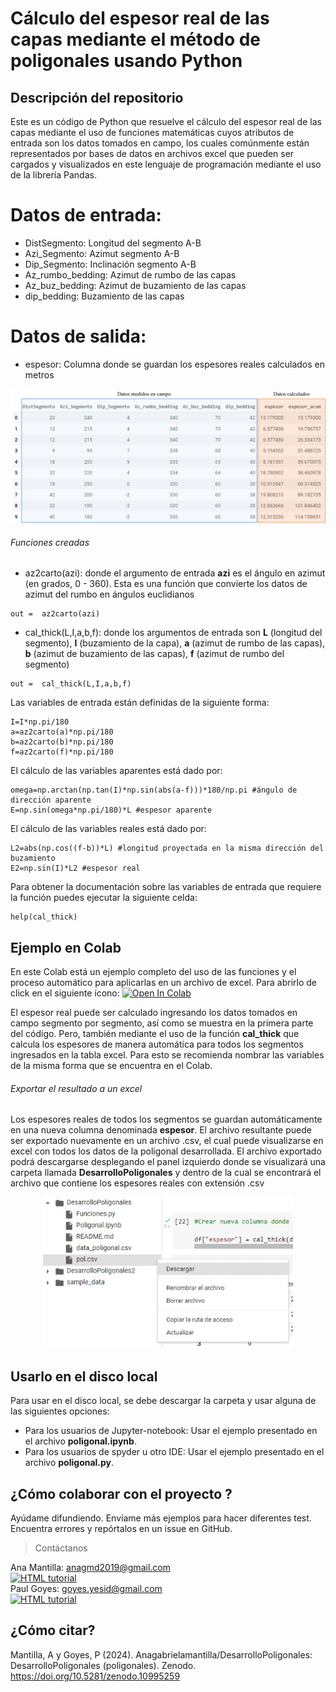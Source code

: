 # Cálculo del espesor real de las capas mediante el método de poligonales usando Python

## Descripción del repositorio
Este es un código de Python que resuelve el cálculo del espesor real de las capas mediante el uso de funciones matemáticas cuyos atributos de entrada son los datos tomados en campo, los cuales comúnmente están representados por bases de datos en archivos excel que pueden ser cargados y visualizados en este lenguaje de programación mediante el uso de la librería Pandas.

# Datos de entrada: 

- DistSegmento: Longitud del segmento A-B 
- Azi_Segmento: Azimut segmento A-B
- Dip_Segmento: Inclinación segmento A-B
- Az_rumbo_bedding: Azimut de rumbo de las capas 
- Az_buz_bedding: Azimut de buzamiento de las capas
- dip_bedding: Buzamiento de las capas

# Datos de salida:
- espesor: Columna donde se guardan los espesores reales calculados en metros

<p align="center">
<img src="https://github.com/Anagabrielamantilla/DesarrolloPoligonales/blob/main/Img0.png" width="800">
</p>

###### Funciones creadas

- az2carto(azi): donde el argumento de entrada <b>azi</b> es el ángulo en azimut (en grados, 0 - 360). Esta es una función que convierte los datos de azimut del rumbo en ángulos euclidianos

```
out =  az2carto(azi)
```
- cal_thick(L,I,a,b,f): donde los argumentos de entrada son <b>L</b> (longitud del segmento), <b>I</b> (buzamiento de la capa), <b>a</b> (azimut de rumbo de las capas), <b>b</b> (azimut de buzamiento de las capas), <b>f</b> (azimut de rumbo del segmento)

```
out =  cal_thick(L,I,a,b,f)
```
Las variables de entrada están definidas de la siguiente forma:

```
I=I*np.pi/180
a=az2carto(a)*np.pi/180
b=az2carto(b)*np.pi/180
f=az2carto(f)*np.pi/180
```
El cálculo de las variables aparentes está dado por:

```
omega=np.arctan(np.tan(I)*np.sin(abs(a-f)))*180/np.pi #ángulo de dirección aparente
E=np.sin(omega*np.pi/180)*L #espesor aparente
```
El cálculo de las variables reales está dado por:

```
L2=abs(np.cos((f-b))*L) #longitud proyectada en la misma dirección del buzamiento
E2=np.sin(I)*L2 #espesor real
```
Para obtener la documentación sobre las variables de entrada que requiere la función puedes ejecutar la siguiente celda:

```
help(cal_thick)
```

## Ejemplo en Colab 

En este Colab está un ejemplo completo del uso de las funciones y el proceso automático para aplicarlas en un archivo de excel. Para abrirlo de click en el siguiente ícono: 
[![Open In Colab](https://colab.research.google.com/assets/colab-badge.svg)](https://colab.research.google.com/drive/1xms3EEhLpyYVl7YiIcuiTqt-IsWStdxS#scrollTo=ZwSqdcHlWbe9)

El espesor real puede ser calculado ingresando los datos tomados en campo segmento por segmento, así como se muestra en la primera parte del código. Pero, también mediante el uso de la función <b>cal_thick</b> que calcula los espesores de manera automática para todos los segmentos ingresados en la tabla excel. Para esto se recomienda nombrar las variables de la misma forma que se encuentra en el Colab. 

###### Exportar el resultado a un excel 
Los espesores reales de todos los segmentos se guardan automáticamente en una nueva columna denominada <b>espesor</b>. El archivo resultante puede ser exportado nuevamente en un archivo .csv, el cual puede visualizarse en excel con todos los datos de la poligonal desarrollada. El archivo exportado podrá descargarse desplegando el panel izquierdo donde se visualizará una carpeta llamada <b>DesarrolloPoligonales</b> y dentro de la cual se encontrará el archivo que contiene los espesores reales con extensión .csv

<p align="center">
<img src="https://github.com/Anagabrielamantilla/DesarrolloPoligonales/blob/main/Img2.jpg" width="400">
</p>

## Usarlo en el disco local

Para usar en el disco local, se debe descargar la carpeta y usar alguna de las siguientes opciones:
- Para los usuarios de Jupyter-notebook: Usar el ejemplo presentado en el archivo <b>poligonal.ipynb</b>. 
- Para los usuarios de spyder u otro IDE:  Usar el ejemplo presentado en el archivo <b>poligonal.py</b>. 

## ¿Cómo colaborar con el proyecto ? 

Ayúdame difundiendo. Envíame más ejemplos para hacer diferentes test. Encuentra errores y repórtalos en un issue en GitHub.

> Contáctanos


Ana Mantilla: anagmd2019@gmail.com </br> <a href="https://www.linkedin.com/in/ana-gabriela-mantilla-24377a21a/">
  <img src="https://cdn-icons-png.flaticon.com/512/174/174857.png" alt="HTML tutorial" style="width:30px;height:30px;">
</a> </br> 
Paul Goyes:   goyes.yesid@gmail.com </br> <a href="https://www.linkedin.com/in/paul-goyes-0212b810/">
  <img src="https://cdn-icons-png.flaticon.com/512/174/174857.png" alt="HTML tutorial" style="width:30px;height:30px;">
</a>

## ¿Cómo citar? 

Mantilla, A y Goyes, P (2024). Anagabrielamantilla/DesarrolloPoligonales: DesarrolloPoligonales (poligonales). Zenodo.
https://doi.org/10.5281/zenodo.10995259
